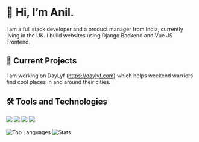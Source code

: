 # 👋 Hi, I’m Anil. 

I am a full stack developer and a product manager from India, currently living in the UK. I build websites using Django Backend and Vue JS Frontend. 

## 📝 Current Projects

I am working on DayLyf (https://daylyf.com) which helps weekend warriors find cool places in and around their cities.

## 🛠️ Tools and Technologies

![](https://img.shields.io/badge/Frontend-VueJS-informational?style=for-the-badge&color=green) ![](https://img.shields.io/badge/Backend-Django-informational?style=for-the-badge&color=e94560) ![](https://img.shields.io/badge/OS-Ubuntu-informational?style=for-the-badge&color=orange) ![](https://img.shields.io/badge/IDE-PyCharm_Pro-informational?style=for-the-badge&color=yellow)

<div>
  <img align="center" src="https://github-readme-stats.vercel.app/api/top-langs/?username=botent" alt="Top Languages">
  <img align="center" src="https://github-readme-stats.vercel.app/api?username=botent&show_icons=true&theme=midnight-purple" alt="Stats">
</div>

<!---
botent/botent is a ✨ special ✨ repository because its `README.md` (this file) appears on your GitHub profile.
You can click the Preview link to take a look at your changes.
--->
